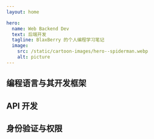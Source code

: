 ```yaml
---
layout: home

hero:
  name: Web Backend Dev
  text: 后端开发
  tagline: BlaxBerry 的个人编程学习笔记
  image:
    src: /static/cartoon-images/hero--spiderman.webp
    alt: picture
---
```


<script setup lang="ts"> 
import SkillIconsBlock from '../../components/SkillIconsBlock.vue'


const __NODEJS_AND_RELATED_FRAMEWORKS__ = [
    { 
        name: "Node.js", 
        link: "/notes/web-backend/runtimes/nodejs/", 
        imgSrc: "/static/skill-icons/web-backend--nodejs.png"
    },
    { 
        name: "Express.js", 
        link: "/notes/web-backend/frameworks/expressjs/", 
        imgSrc: "/static/skill-icons/web-backend--expressjs.png"
    },
    { 
        name: "Nest.js", 
        link: "/notes/web-backend/frameworks/nestjs/", 
        imgSrc: "/static/skill-icons/web-backend--nestjs.png"
    }
]

const __PYTHON_AND_RELATED_FRAMEWORKS__ = [
    { 
        name: "Python", 
        link: "/notes/web-backend/languages/python/", 
        imgSrc: "/static/skill-icons/web-backend--python.png"
    },
    { 
        name: "Django", 
        link: "/notes/web-backend/frameworks/django/", 
        imgSrc: "/static/skill-icons/web-backend--django.png"
    },
    { 
        name: "Fast API", 
        link: "/notes/web-backend/frameworks/fastapi/", 
        imgSrc: "/static/skill-icons/web-backend--fastapi.png"
    }
]

const __GOLANG_AND_RELATED_FRAMEWORKS__ = [
    { 
        name: "Golang", 
        link: "/notes/web-backend/languages/golang/", 
        imgSrc: "/static/skill-icons/web-backend--golang.png"
    },
    { 
        name: "Gin", 
        link: "/notes/web-backend/frameworks/gin/", 
        imgSrc: "/static/skill-icons/web-backend--gin.png"
    }
]

// const __RUBY_AND_RELATED_FRAMEWORKS__ = [
//     { 
//         name: "Ruby", 
//         link: "/notes/web-backend/languages/ruby/", 
//         imgSrc: "/static/skill-icons/web-backend--ruby.png"
//     },
//     { 
//         name: "Ruby On Rails", 
//         link: "/notes/web-backend/frameworks/ruby-on-rails/", 
//         imgSrc: "/static/skill-icons/web-backend--ruby-on-rails.png"
//     }
// ]

// const __RUST_AND_RELATED_FRAMEWORKS__ = [
//     { 
//         name: "Rust", 
//         link: "/notes/web-backend/languages/rust/", 
//         imgSrc: "/static/skill-icons/web-backend--rust.png"
//     },
//     { 
//         name: "Actix Web", 
//         link: "https://actix.rs/", 
//         imgSrc: "/static/skill-icons/web-backend--rust.png",
//         openNewTag: true
//     }
// ]

const __API__ = [
    { 
        name: "Rest API", 
        link: "/notes/web-backend/api/restapi/", 
        imgSrc: "/static/skill-icons/web-backend--restapi.png"
    },
    { 
        name: "GraphQL", 
        link: "/notes/web-backend/api/graphql/", 
        imgSrc: "/static/skill-icons/web-backend--graphql.png"
    },
    { 
        name: "gRPC", 
        link: "https://grpc.io/", 
        imgSrc: "/static/skill-icons/web-backend--grpc.png",
        openNewTag: true
    },    
    { 
        name: "tRPC", 
        link: "https://trpc.io/", 
        imgSrc: "/static/skill-icons/web-backend--trpc.png",
        openNewTag: true
    },  
    { 
        name: "Protocol Buffers",
        link: "/notes/web-backend/api/protobuf/", 
        imgSrc: "/static/skill-icons/web-backend--protobuf.png",
    },
    { 
        name: "WebSocket", 
        link: "/notes/web-backend/api/websocket/", 
        imgSrc: "/static/skill-icons/web-backend--websocket.png"
    },
]

const __AUTHENTICATION_AUTHORIZATION__ = [
    { 
        name: "JWT", 
        link: "https://qiita.com/asagohan2301/items/cef8bcb969fef9064a5c", 
        imgSrc: "/static/skill-icons/web-backend--jwt.png",
        openNewTag: true
    },
    { 
        name: "OAuth", 
        link: "https://oauth.net/2/", 
        imgSrc: "/static/skill-icons/web-backend--oauth.png",
        openNewTag: true
    },
    
]
</script>

## 编程语言与其开发框架

<SkillIconsBlock :skillList="__NODEJS_AND_RELATED_FRAMEWORKS__"/>
<SkillIconsBlock :skillList="__PYTHON_AND_RELATED_FRAMEWORKS__"/>
<SkillIconsBlock :skillList="__GOLANG_AND_RELATED_FRAMEWORKS__"/>
<!-- <SkillIconsBlock :skillList="__RUBY_AND_RELATED_FRAMEWORKS__"/> -->
<!-- <SkillIconsBlock :skillList="__RUST_AND_RELATED_FRAMEWORKS__"/> -->

## API 开发

<SkillIconsBlock :skillList="__API__"/>

## 身份验证与权限

<SkillIconsBlock :skillList="__AUTHENTICATION_AUTHORIZATION__"/>

<!-- ## 架构设计

> Architecture Design

微服务架构、单体架构、Serverless、消息队列（RabbitMQ、Kafka） -->
